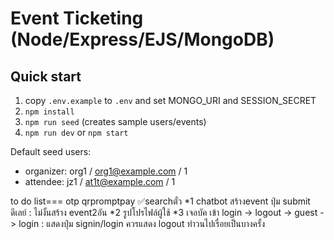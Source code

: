 # Event Ticketing (Node/Express/EJS/MongoDB)

## Quick start
1. copy `.env.example` to `.env` and set MONGO_URI and SESSION_SECRET
2. `npm install`
3. `npm run seed` (creates sample users/events)
4. `npm run dev` or `npm start`

Default seed users:
- organizer: 
    org1 / org1@example.com / 1 
- attendee: 
    jz1 / at1t@example.com / 1

to do list===
otp
qrpromptpay
✅searchตั๋ว *1 
chatbot 
สร้างevent ปุ่ม submit ดีเลย์ : ไม่งั้นสร้าง event2อัน *2
รูปโปรไฟล์ผู้ใช้ *3
เจอบัค เข้า login -> logout -> guest -> login : แสดงปุ่ม signin/login ควรแสดง logout ทำวนไปเรื่อยเป็นบางครั้ง
